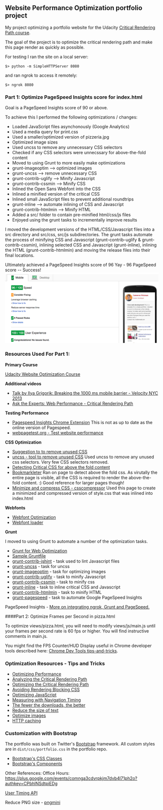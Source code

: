 ## Website Performance Optimization portfolio project

My project optimizing a portfolio website for the Udacity [Critical Rendering Path course](https://www.udacity.com/course/ud884).

The goal of the project is to optimize the critical rendering path and make this page render as quickly as possible.

For testing I ran the site on a local server:
```
$> python -m SimpleHTTPServer 8080
```

and ran ngrok to access it remotely:
```
$> ngrok 8080
```

### Part 1: Optimize PageSpeed Insights score for index.html

Goal is a PageSpeed Insights score of 90 or above.

To achieve this I performed the following optimizations / changes:

 * Loaded JavaScript files asynchonously (Google Analytics)
 * Used a media query for print.css
 * Used a smaller/optimized version of pizzeria.jpg
 * Optimized image sizes
 * Used uncss to remove any unnecessary CSS selectors
 * Checked if any CSS selectors were unnecssary for above-the-fold content
 * Moved to using Grunt to more easily make optimizations
 * grunt-imageoptim --> optimized images
 * grunt-uncss --> remove unnecessary CSS
 * grunt-contrib-uglify --> Minify Javascript
 * grunt-contrib-cssmin --> Minify CSS
 * Inlined the Open Sans Webfont into the CSS
 * Inlined a minified version of the critical CSS
 * Inlined small JavaScript files to prevent additional roundtrips
 * grunt-inline --> automate inlining of CSS and Javascript
 * grunt-contrib-htmlmin --> Minify HTML
 * Added a src/ folder to contain pre-minified html/css/js files
 * Enjoyed using the grunt tasks to incrementally improve results

I moved the development versions of the HTML/CSS/Javascript files into a src directory and src/css, src/js subdirectories.  The grunt tasks automate the process of minifying CSS and Javascript (grunt-contrib-uglify & grunt-contrib-cssmin), inlining selected CSS and Javascript (grunt-inline), inlining the HTML (grunt-contrib-htmlmin) and moving the release files into their final locations.

Ultimately achieved a PageSpeed Insights score of 96
Yay - 96 PageSpeed score -- Success!
![Pagespeed Success](img/pagespeed_success.png)


### Resources Used For Part 1:

**Primary Course**

[Udacity Website Optimization Course](https://www.udacity.com/course/ud884)

**Additional videos**

* [Talk by Ilya Grigorik: Breaking the 1000 ms mobile barrier - Velocity NYC 2013](https://www.youtube.com/watch?v=I4vX-twze9I)
* [Ask the Experts: Web Performance - Critical Rendering Path](https://www.youtube.com/watch?v=8UIyXKflsFA)

**Testing Performance**

* [Pagespeed Insights Chrome Extension](https://developers.google.com/speed/pagespeed/insights_extensions)
This is not as up to date as the online version of Pagespeed.
* [webpagetest.org - Test website performance](http://www.webpagetest.org/)

**CSS Optimization**

* [Suggestion to to remove unused CSS](https://developers.google.com/speed/docs/insights/PrioritizeVisibleContent#RemoveUnusedCSS)
* [uncss - tool to remove unused CSS](https://github.com/giakki/uncss)
Used uncss to remove any unused css selectors.
Very few CSS selectors removed.
* [Detecting Critical CSS for above the fold content](http://addyosmani.com/blog/detecting-critical-above-the-fold-css-with-paul-kinlan-video/)
* [Bookmarkleter](http://chriszarate.github.io/bookmarkleter/)
Ran on page to detect above the fold css. As virutally the entire page is visible, all the CSS is required to render the above-the-fold content. :)  Good reference for larger pages though!
* [Minimize and compress CSS - csscompressor](http://csscompressor.com/)
Used this page to create a minimized and compressed version of style.css that was inlined into index.html

**Webfonts**

* [Webfont Optimization](https://developers.google.com/web/fundamentals/performance/optimizing-content-efficiency/webfont-optimization)
* [Webfont loader](https://github.com/typekit/webfontloader)

**Grunt**

I moved to using Grunt to automate a number of the optimization tasks.

* [Grunt for Web Optimization](http://yeoman.io/blog/performance-optimization.html)
* [Sample Gruntfile](http://gruntjs.com/sample-gruntfile)
* [grunt-contrib-jshint](https://github.com/gruntjs/grunt-contrib-jshint) - task used to lint Javascript files
* [grunt-uncss](https://github.com/addyosmani/grunt-uncss) - task for uncss
* [grunt-imageoptim](https://github.com/JamieMason/grunt-imageoptim) - task for optimizing images
* [grunt-contrib-uglify](https://github.com/gruntjs/grunt-contrib-uglify) - task to minify Javascript
* [grunt-contrib-cssmin](https://github.com/gruntjs/grunt-contrib-cssmin) - task to minify css
* [grunt-inline](https://github.com/chyingp/grunt-inline) - task to inline critical CSS and Javascript
* [grunt-contrib-htmlmin](https://github.com/gruntjs/grunt-contrib-htmlmin) - task to minify HTML
* [grunt-pagespeed](https://github.com/jrcryer/grunt-pagespeed/) - task to automate Google PageSpeed Insights

PageSpeed Insights - [More on integrating ngrok, Grunt and PageSpeed.](http://www.jamescryer.com/2014/06/12/grunt-pagespeed-and-ngrok-locally-testing/)

####Part 2: Optimize Frames per Second in pizza.html

To optimize views/pizza.html, you will need to modify views/js/main.js until your frames per second rate is 60 fps or higher. You will find instructive comments in main.js.

You might find the FPS Counter/HUD Display useful in Chrome developer tools described here: [Chrome Dev Tools tips-and-tricks](https://developer.chrome.com/devtools/docs/tips-and-tricks).

### Optimization Resources - Tips and Tricks
* [Optimizing Performance](https://developers.google.com/web/fundamentals/performance/ "web performance")
* [Analyzing the Critical Rendering Path](https://developers.google.com/web/fundamentals/performance/critical-rendering-path/analyzing-crp.html "analyzing crp")
* [Optimizing the Critical Rendering Path](https://developers.google.com/web/fundamentals/performance/critical-rendering-path/optimizing-critical-rendering-path.html "optimize the crp!")
* [Avoiding Rendering Blocking CSS](https://developers.google.com/web/fundamentals/performance/critical-rendering-path/render-blocking-css.html "render blocking css")
* [Optimizing JavaScript](https://developers.google.com/web/fundamentals/performance/critical-rendering-path/adding-interactivity-with-javascript.html "javascript")
* [Measuring with Navigation Timing](https://developers.google.com/web/fundamentals/performance/critical-rendering-path/measure-crp.html "nav timing api")
* [The fewer the downloads, the better](https://developers.google.com/web/fundamentals/performance/optimizing-content-efficiency/eliminate-downloads.html)
* [Reduce the size of text](https://developers.google.com/web/fundamentals/performance/optimizing-content-efficiency/optimize-encoding-and-transfer.html)
* [Optimize images](https://developers.google.com/web/fundamentals/performance/optimizing-content-efficiency/image-optimization.html)
* [HTTP caching](https://developers.google.com/web/fundamentals/performance/optimizing-content-efficiency/http-caching.html)

### Customization with Bootstrap
The portfolio was built on Twitter's <a href="http://getbootstrap.com/">Bootstrap</a> framework. All custom styles are in `dist/css/portfolio.css` in the portfolio repo.

* [Bootstrap's CSS Classes](http://getbootstrap.com/css/)
* [Bootstrap's Components](http://getbootstrap.com/components/)


Other References:
Office Hours:
https://plus.google.com/events/comnga3cdvrpkjm7dvb4l71ph2o?authkey=CPbhlNSdtpiEDg

[User Timing API](http://www.html5rocks.com/en/tutorials/webperformance/usertiming/)

Reduce PNG size - [pngmini](http://pngmini.com/)

